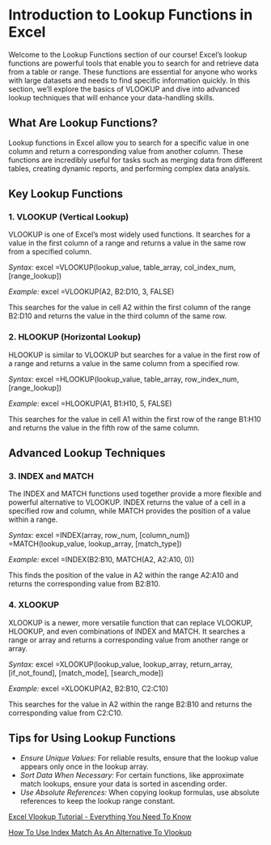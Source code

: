 # Introduction to Lookup Functions in Excel

Welcome to the Lookup Functions section of our course! Excel’s lookup functions are powerful tools that enable you to search for and retrieve data from a table or range. These functions are essential for anyone who works with large datasets and needs to find specific information quickly. In this section, we’ll explore the basics of VLOOKUP and dive into advanced lookup techniques that will enhance your data-handling skills.

## What Are Lookup Functions?

Lookup functions in Excel allow you to search for a specific value in one column and return a corresponding value from another column. These functions are incredibly useful for tasks such as merging data from different tables, creating dynamic reports, and performing complex data analysis.

## Key Lookup Functions

### 1. VLOOKUP (Vertical Lookup)

VLOOKUP is one of Excel’s most widely used functions. It searches for a value in the first column of a range and returns a value in the same row from a specified column.

*Syntax:*
excel
=VLOOKUP(lookup_value, table_array, col_index_num, [range_lookup])

*Example:*
excel
=VLOOKUP(A2, B2:D10, 3, FALSE)

This searches for the value in cell A2 within the first column of the range B2:D10 and returns the value in the third column of the same row.

### 2. HLOOKUP (Horizontal Lookup)

HLOOKUP is similar to VLOOKUP but searches for a value in the first row of a range and returns a value in the same column from a specified row.

*Syntax:*
excel
=HLOOKUP(lookup_value, table_array, row_index_num, [range_lookup])

*Example:*
excel
=HLOOKUP(A1, B1:H10, 5, FALSE)

This searches for the value in cell A1 within the first row of the range B1:H10 and returns the value in the fifth row of the same column.

## Advanced Lookup Techniques

### 3. INDEX and MATCH

The INDEX and MATCH functions used together provide a more flexible and powerful alternative to VLOOKUP. INDEX returns the value of a cell in a specified row and column, while MATCH provides the position of a value within a range.

*Syntax:*
excel
=INDEX(array, row_num, [column_num])
=MATCH(lookup_value, lookup_array, [match_type])

*Example:*
excel
=INDEX(B2:B10, MATCH(A2, A2:A10, 0))

This finds the position of the value in A2 within the range A2:A10 and returns the corresponding value from B2:B10.

### 4. XLOOKUP

XLOOKUP is a newer, more versatile function that can replace VLOOKUP, HLOOKUP, and even combinations of INDEX and MATCH. It searches a range or array and returns a corresponding value from another range or array.

*Syntax:*
excel
=XLOOKUP(lookup_value, lookup_array, return_array, [if_not_found], [match_mode], [search_mode])

*Example:*
excel
=XLOOKUP(A2, B2:B10, C2:C10)

This searches for the value in A2 within the range B2:B10 and returns the corresponding value from C2:C10.

## Tips for Using Lookup Functions

- *Ensure Unique Values:* For reliable results, ensure that the lookup value appears only once in the lookup array.
- *Sort Data When Necessary:* For certain functions, like approximate match lookups, ensure your data is sorted in ascending order.
- *Use Absolute References:* When copying lookup formulas, use absolute references to keep the lookup range constant.


[Excel Vlookup Tutorial - Everything You Need To Know](https://youtu.be/d3BYVQ6xIE4)

[How To Use Index Match As An Alternative To Vlookup](https://youtu.be/yH_ArqoB0no)